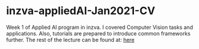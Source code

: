 # inzva-appliedAI-Jan2021-CV
Week 1 of Applied AI program in inzva. I covered Computer Vision tasks and applications. Also, tutorials are prepared to introduce common frameworks further.
The rest of the lecture can be found at: [here](https://github.com/inzva/Applied-AI-Study-Group/tree/master/Applied%20AI%20Study%20Group%20%234%20-%20January%202021)
